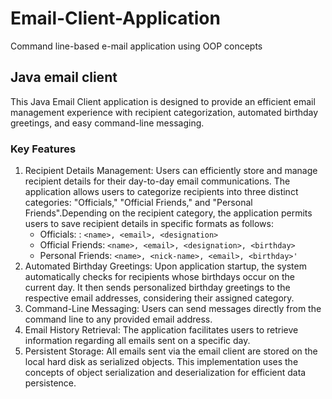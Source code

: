 # Email-Client-Application
Command line-based e-mail application using OOP concepts
## Java email client
This Java Email Client application is designed to provide an efficient email management experience with recipient categorization, automated birthday greetings, and easy command-line messaging. 
### Key Features
1. Recipient Details Management: Users can efficiently store and manage recipient details for their day-to-day email communications. The application allows users to categorize recipients into three distinct categories: "Officials," "Official Friends," and "Personal Friends".Depending on the recipient category, the application permits users to save recipient details in specific formats as follows:
    - Officials: : `<name>, <email>, <designation>`
    - Official Friends: `<name>, <email>, <designation>, <birthday>`
    - Personal Friends: `<name>, <nick-name>, <email>, <birthday>'`
2. Automated Birthday Greetings: Upon application startup, the system automatically checks for recipients whose birthdays occur on the current day. It then sends personalized birthday greetings to the respective email addresses, considering their assigned category.
3. Command-Line Messaging: Users can send messages  directly from the command line to any provided email address.
4. Email History Retrieval: The application facilitates users to retrieve information regarding all emails sent on a specific day.
5. Persistent Storage: All emails sent via the email client are stored on the local hard disk as serialized objects. This implementation uses the concepts of object serialization and deserialization for efficient data persistence.




